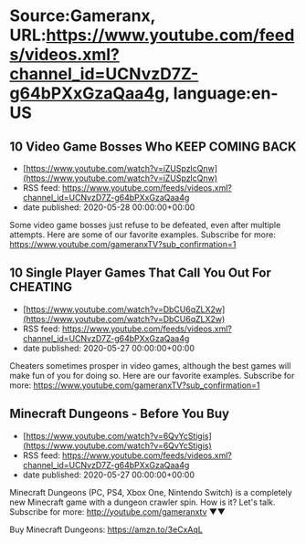 # Source:Gameranx, URL:https://www.youtube.com/feeds/videos.xml?channel_id=UCNvzD7Z-g64bPXxGzaQaa4g, language:en-US

## 10 Video Game Bosses Who KEEP COMING BACK
 - [https://www.youtube.com/watch?v=iZUSpzlcQnw](https://www.youtube.com/watch?v=iZUSpzlcQnw)
 - RSS feed: https://www.youtube.com/feeds/videos.xml?channel_id=UCNvzD7Z-g64bPXxGzaQaa4g
 - date published: 2020-05-28 00:00:00+00:00

Some video game bosses just refuse to be defeated, even after multiple attempts. Here are some of our favorite examples.
Subscribe for more: https://www.youtube.com/gameranxTV?sub_confirmation=1

## 10 Single Player Games That Call You Out For CHEATING
 - [https://www.youtube.com/watch?v=DbCU6qZLX2w](https://www.youtube.com/watch?v=DbCU6qZLX2w)
 - RSS feed: https://www.youtube.com/feeds/videos.xml?channel_id=UCNvzD7Z-g64bPXxGzaQaa4g
 - date published: 2020-05-27 00:00:00+00:00

Cheaters sometimes prosper in video games, although the best games will make fun of you for doing so. Here are our favorite examples.
Subscribe for more: https://www.youtube.com/gameranxTV?sub_confirmation=1

## Minecraft Dungeons - Before You Buy
 - [https://www.youtube.com/watch?v=6QvYcStigis](https://www.youtube.com/watch?v=6QvYcStigis)
 - RSS feed: https://www.youtube.com/feeds/videos.xml?channel_id=UCNvzD7Z-g64bPXxGzaQaa4g
 - date published: 2020-05-27 00:00:00+00:00

Minecraft Dungeons (PC, PS4, Xbox One, Nintendo Switch) is a completely new Minecraft game with a dungeon crawler spin. How is it? Let's talk.
Subscribe for more: http://youtube.com/gameranxtv ▼▼


Buy Minecraft Dungeons: https://amzn.to/3eCxAqL

